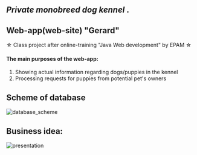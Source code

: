 <h2><i>Private monobreed dog kennel </i>.</h2>
<h2>Web-app(web-site) "Gerard" </h2>
☆ Class project after online-training "Java Web development" by EPAM ☆
<h4>The main purposes of the web-app:</h4>
<ol type="1">
    <li>Showing actual information regarding dogs/puppies in the kennel</li> 
    <li>Processing requests for puppies from potential pet's owners</li>   
</ol>

<h2>Scheme of database</h2>

![database_scheme](https://user-images.githubusercontent.com/39922259/130284207-2ed0baf5-d892-4d03-a1fd-dc0fb6935553.jpg)

<h2>Business idea:</h2>

![presentation](https://user-images.githubusercontent.com/39922259/130238710-f060da61-7411-4564-aa34-682f435a9864.jpg)

